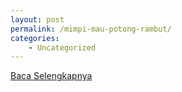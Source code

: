 ```yaml
---
layout: post
permalink: /mimpi-mau-potong-rambut/
categories:
    - Uncategorized
---
```


[Baca Selengkapnya](/03)